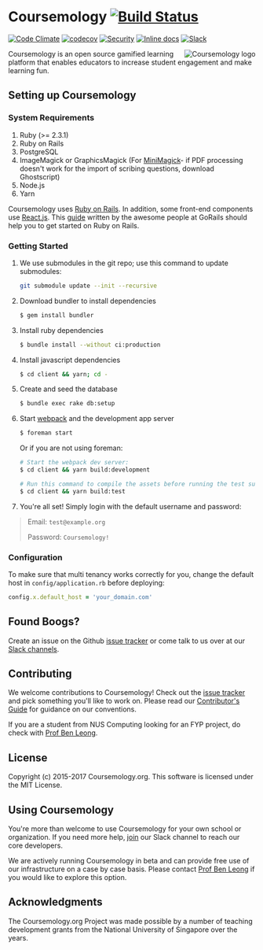 # Coursemology [![Build Status](https://travis-ci.org/Coursemology/coursemology2.svg?branch=master)](https://travis-ci.org/Coursemology/coursemology2)
[![Code Climate](https://codeclimate.com/github/Coursemology/coursemology2/badges/gpa.svg)](https://codeclimate.com/github/Coursemology/coursemology2)
[![codecov](https://codecov.io/gh/Coursemology/coursemology2/branch/master/graph/badge.svg)](https://codecov.io/gh/Coursemology/coursemology2)
[![Security](https://hakiri.io/github/Coursemology/coursemology2/master.svg)](https://hakiri.io/github/Coursemology/coursemology2/master) 
[![Inline docs](http://inch-ci.org/github/Coursemology/coursemology2.svg?branch=master&style=flat-square)](http://inch-ci.org/github/Coursemology/coursemology2)
[![Slack](http://coursemology-slack.herokuapp.com/badge.svg)](http://coursemology-slack.herokuapp.com)

<a href="http://coursemology.org"><img src="https://raw.githubusercontent.com/Coursemology/coursemology.org/development/public/images/coursemology_logo_landscape_100.png"
 alt="Coursemology logo" title="Coursemology" align="right" /></a>

Coursemology is an open source gamified learning platform that enables
educators to increase student engagement and make learning fun.

## Setting up Coursemology

### System Requirements

1. Ruby (>= 2.3.1)
1. Ruby on Rails
1. PostgreSQL
1. ImageMagick or GraphicsMagick (For [MiniMagick](https://github.com/minimagick/minimagick)-
if PDF processing doesn't work for the import of scribing questions, download Ghostscript)
1. Node.js
1. Yarn

Coursemology uses [Ruby on Rails](http://rubyonrails.org/).
In addition, some front-end components use
[React.js](https://facebook.github.io/react/).
This [guide](https://gorails.com/setup/) written by the awesome people at
GoRails should help you to get started on Ruby on Rails.

### Getting Started

 1. We use submodules in the git repo; use this command to update submodules:  
    ~~~ sh
    git submodule update --init --recursive
    ~~~

 2. Download bundler to install dependencies

    ~~~ sh
    $ gem install bundler
    ~~~

 3. Install ruby dependencies

    ~~~ sh
    $ bundle install --without ci:production
    ~~~

 4. Install javascript dependencies

    ~~~ sh
    $ cd client && yarn; cd -
    ~~~

 5. Create and seed the database

    ~~~ sh
    $ bundle exec rake db:setup
    ~~~

 6. Start [webpack](https://webpack.github.io/) and the development app server

    ~~~ sh
    $ foreman start
    ~~~
    Or if you are not using foreman:
    ~~~sh
    # Start the webpack dev server:
    $ cd client && yarn build:development

    # Run this command to compile the assets before running the test suite.
    $ cd client && yarn build:test
    ~~~

 7. You're all set! Simply login with the default username and password:

> Email: `test@example.org`
>
> Password: `Coursemology!`

### Configuration

  To make sure that multi tenancy works correctly for you, change the default host in
  `config/application.rb` before deploying:
  ~~~ ruby
  config.x.default_host = 'your_domain.com'
  ~~~

## Found Boogs?

Create an issue on the Github [issue tracker](https://github.com/Coursemology/coursemology2/issues) or come talk to us over at our [Slack channels](https://coursemology-slack.herokuapp.com/).

## Contributing

We welcome contributions to Coursemology!
Check out the [issue tracker](https://github.com/coursemology/coursemology2/issues) and pick
something you'll like to work on.
Please read our
[Contributor's Guide](https://github.com/Coursemology/coursemology2/blob/master/CONTRIBUTING.md)
for guidance on our conventions.

If you are a student from NUS Computing looking for an FYP project, do check with
[Prof Ben Leong](http://www.comp.nus.edu.sg/~bleong/).

## License

Copyright (c) 2015-2017 Coursemology.org. This software is licensed under the MIT License.

## Using Coursemology

You're more than welcome to use Coursemology for your own school or organization.
If you need more help, [join](http://coursemology-slack.herokuapp.com/) our Slack channel
to reach our core developers.

We are actively running Coursemology in beta and can provide free use of our infrastructure
on a case by case basis. Please contact [Prof Ben Leong](http://www.comp.nus.edu.sg/~bleong/)
if you would like to explore this option.

## Acknowledgments

The Coursemology.org Project was made possible by a number of teaching development grants from the National University of Singapore over the years.

